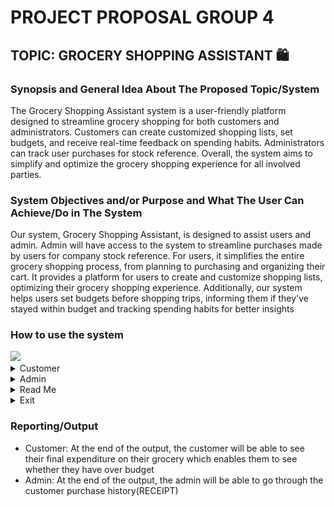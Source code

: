# PROJECT PROPOSAL GROUP 4
## TOPIC: GROCERY SHOPPING ASSISTANT :shopping:
### Synopsis and General Idea About The Proposed Topic/System
The Grocery Shopping Assistant system is a user-friendly platform designed to streamline grocery shopping for both customers and administrators. Customers can create customized shopping lists, set budgets, and receive real-time feedback on spending habits. Administrators can track user purchases for stock reference. Overall, the system aims to simplify and optimize the grocery shopping experience for all involved parties.

### System Objectives and/or Purpose and What The User Can Achieve/Do in The System
Our system, Grocery Shopping Assistant, is designed to assist users and admin. Admin will have access to the system to streamline purchases made by users for company stock reference. For users, it simplifies the entire grocery shopping process, from planning to purchasing and organizing their cart. It provides a platform for users to create and customize shopping lists, optimizing their grocery shopping experience. Additionally, our system helps users set budgets before shopping trips, informing them if they've stayed within budget and tracking spending habits for better insights

### How to use the system


<img src="[Submission/sec04_23242/Group4 /Proposal/How to use-1.jpg](https://github.com/jjn7702/SECJ1023-PT2/blob/main/Submission/sec04_23242/Group4%20/Proposal/How%20to%20use-1.jpg)" width="600" />
<details>

<summary>Customer</summary>
<img src="Submission/sec04_23242/Group4 /Proposal/How to use-2.jpg" width="600" />
<img src="Submission/sec04_23242/Group4 /Proposal/How to use-3.jpg" width="600" />
<img src="Submission/sec04_23242/Group4 /Proposal/How to use-4.jpg" width="600" />
<img src="Submission/sec04_23242/Group4 /Proposal/How to use-5.jpg" width="600" />
<img src="Submission/sec04_23242/Group4 /Proposal/How to use-6.jpg" width="600" />
<img src="Submission/sec04_23242/Group4 /Proposal/How to use 7.jpg" width="600" />
<img src="Submission/sec04_23242/Group4 /Proposal/How to use-8.jpg" width="600" />
<img src="Submission/sec04_23242/Group4 /Proposal/How to use 9.jpg" width="600" />
<img src="Submission/sec04_23242/Group4 /Proposal/How to use-10.jpg" width="600" />
</details>

<details>

<summary>Admin</summary>
<img src="Submission/sec04_23242/Group4 /Proposal/How to use-11.jpg" width="600" />
<img src="Submission/sec04_23242/Group4 /Proposal/How to use-12.jpg" width="600" />
</details>
  
<details>

<summary>Read Me</summary>
<img src="Submission/sec04_23242/Group4 /Proposal/How to use-13.jpg" width="600" />
</details>

<details>

<summary>Exit</summary>
Will exit the whole system
</details>

### Reporting/Output
- Customer: At the end of the output, the customer will be able to see their final expenditure on their grocery which enables them to see whether they have over budget
- Admin: At the end of the output, the admin will be able to go through the customer purchase history(RECEIPT)

